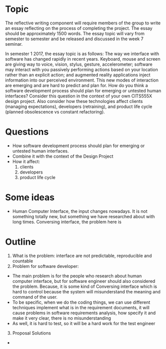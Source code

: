 # Topic
The reflective writing component will require members of the group to write an essay reflecting on the process of completing the project. The essay should be approximately 1500 words. The essay topic will vary from semester to semester and be released and discussed in the week 7 seminar.

In semester 1 2017, the essay topic is as follows:
The way we interface with software has changed rapidly in recent years. Keyboard, mouse and screen are giving way to voice, vision, stylus, gesture, accelerometer; software may interact with you passively performing actions based on your location rather than an explicit action; and augmented reality applications inject information into our perceived environment. This new modes of interaction are emerging and are hard to predict and plan for. How do you think a software development process should plan for emerging or untested human interfaces? Consider this question in the context of your own CITS555X design project. Also consider how these technologies affect clients (managing expectations), developers (retraining), and product life cycle (planned obsolescence vs constant refactoring).

# Questions
- How software development process should plan for emerging or untested human interfaces.
- Combine it with the context of the Design Project
- How it affect:
  1. clients
  2. developers
  3. product life cycle


# Some ideas
- Human Computer Interface, the input changes nowadays. It is not something totally new, but something we have researched about with long times. Conversing interface, the problem here is
# Outline
1. What is the problem: interface are not predictable, reproducible and countable
2. Problem for software developer:
  - The main problem is for the people who research about human computer interface, but for software engineer should also considered the problem. Because, it is some kind of Conversing interface which is hard to control because the system will misunderstand the meaning and command of the user.
  - To be specific, when we do the coding things, we can use different techniques implement what is in the requirement documents, it will cause problems in software requirements analysis, how specify it and make it very clear, there is no misunderstanding
  - As well, it is hard to test, so it will be a hard work for the test engineer
3. Proposal Solutions
  - 
